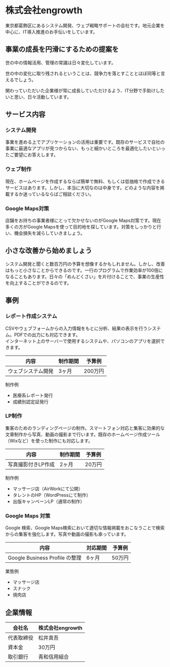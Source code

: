 # 株式会社engrowth

東京都葛飾区にあるシステム開発、ウェブ戦略サポートの会社です。地元企業を中心に、IT導入推進のお手伝いをしています。

## 事業の成長を円滑にするための提案を

世の中の情報活用、管理の常識は日々変化しています。

世の中の変化に取り残されるということは、競争力を落とすこととほぼ同等と言えるでしょう。

関わっていただいた企業様が常に成長していただけるよう、IT分野で手助けしたいと思い、日々活動しています。

## サービス内容

### システム開発

事業を進める上でアプリケーションの活用は重要です。既存のサービスで自社の事業に最適なアプリが見つからない、もっと細かいところを最適化したいといったご要望にお答えします。

### ウェブ制作

現在、ホームページを作成するならば簡単で無料、もしくは低価格で作成できるサービスはあります。しかし、本当に大切なのは中身です。どのような内容を掲載するか迷っているならばご相談ください。

### Google Maps対策

店舗をお持ちの事業者様にとって欠かせないのがGoogle Maps対策です。現在多くの方がGoogle Mapsを使って目的地を探しています。対策をしっかりと行い、機会損失を減らしていきましょう。

## 小さな改善から始めましょう

システム開発と聞くと数百万円の予算を想像するかもしれません。しかし、改善はもっと小さなことからできるのです。一行のプログラムで作業効率が100倍になることもあります。日々の「めんどくさい」を片付けることで、事業の生産性を向上することができるのです。

## 事例

### レポート作成システム

CSVやウェブフォームからの入力情報をもとに分析、結果の表示を行うシステム。PDFでの出力にも対応できます。  
インターネット上のサーバーで使用するシステムや、パソコンのアプリを選択できます。

内容 | 制作期間 | 予算例
--- | --- | ---
ウェブシステム開発 | 3ヶ月 | 200万円

制作例

- 医療系レポート発行
- 成績別認定証発行

### LP制作

集客のためのランディングページの制作。スマートフォン対応と集客に効果的な文章制作から写真、動画の撮影まで行います。既存のホームページ作成ツール（Wixなど）を使った制作にも対応します。

内容 | 制作期間 | 予算例
--- | --- | ---
写真撮影付きLP作成 | 2ヶ月 | 20万円

制作例

- マッサージ店（AirWorkにて公開）
- タレントのHP（WordPressにて制作）
- 出版キャンペーンLP（通常の制作）

### Google Maps 対策

Google 検索、Google Maps検索において適切な情報掲載をおこなうことで検索からの集客を強化します。写真や動画の撮影も承っています。

内容 | 対応期間 | 予算例
--- | --- | ---
Google Business Profile の整理 | 6ヶ月 | 50万円

業態例

- マッサージ店
- スナック
- 焼肉店

## 企業情報

会社名 | 株式会社engrowth
--- | ---
代表取締役 | 松井真吾
資本金 | 30万円
取引銀行 | 青和信用組合
